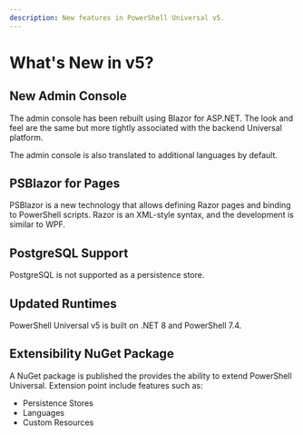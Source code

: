 ```yaml
---
description: New features in PowerShell Universal v5.
---
```


# What's New in v5?

## New Admin Console

The admin console has been rebuilt using Blazor for ASP.NET. The look and feel are the same but more tightly associated with the backend Universal platform.

The admin console is also translated to additional languages by default.&#x20;

## PSBlazor for Pages

PSBlazor is a new technology that allows defining Razor pages and binding to PowerShell scripts. Razor is an XML-style syntax, and the development is similar to WPF.&#x20;

## PostgreSQL Support

PostgreSQL is not supported as a persistence store.&#x20;

## Updated Runtimes

PowerShell Universal v5 is built on .NET 8 and PowerShell 7.4.

## Extensibility NuGet Package

A NuGet package is published the provides the ability to extend PowerShell Universal. Extension point include features such as:

* Persistence Stores
* Languages
* Custom Resources&#x20;

